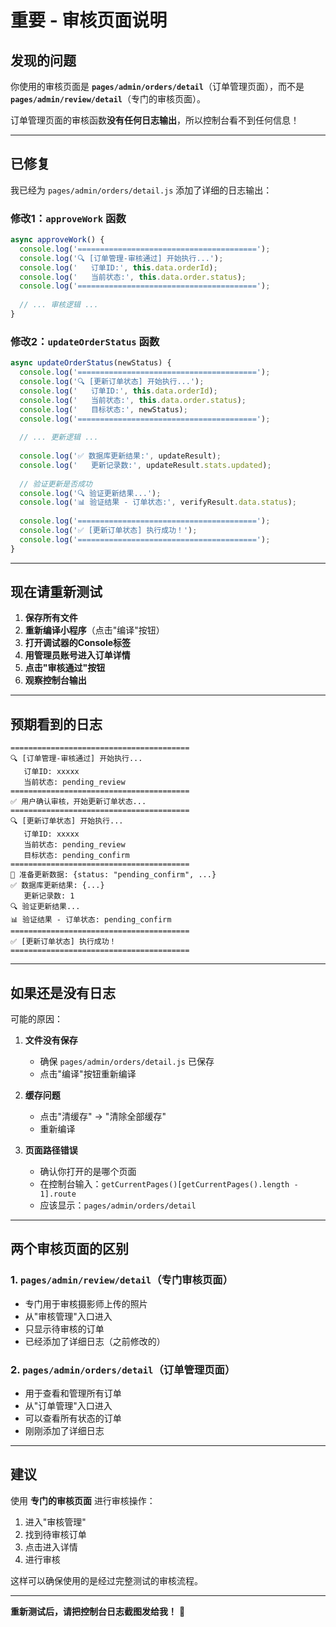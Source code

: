# 重要 - 审核页面说明

## 发现的问题

你使用的审核页面是 **`pages/admin/orders/detail`**（订单管理页面），而不是 **`pages/admin/review/detail`**（专门的审核页面）。

订单管理页面的审核函数**没有任何日志输出**，所以控制台看不到任何信息！

---

## 已修复

我已经为 `pages/admin/orders/detail.js` 添加了详细的日志输出：

### 修改1：`approveWork` 函数
```javascript
async approveWork() {
  console.log('========================================');
  console.log('🔍 [订单管理-审核通过] 开始执行...');
  console.log('   订单ID:', this.data.orderId);
  console.log('   当前状态:', this.data.order.status);
  console.log('========================================');
  
  // ... 审核逻辑 ...
}
```

### 修改2：`updateOrderStatus` 函数
```javascript
async updateOrderStatus(newStatus) {
  console.log('========================================');
  console.log('🔍 [更新订单状态] 开始执行...');
  console.log('   订单ID:', this.data.orderId);
  console.log('   当前状态:', this.data.order.status);
  console.log('   目标状态:', newStatus);
  console.log('========================================');
  
  // ... 更新逻辑 ...
  
  console.log('✅ 数据库更新结果:', updateResult);
  console.log('   更新记录数:', updateResult.stats.updated);
  
  // 验证更新是否成功
  console.log('🔍 验证更新结果...');
  console.log('📊 验证结果 - 订单状态:', verifyResult.data.status);
  
  console.log('========================================');
  console.log('✅ [更新订单状态] 执行成功！');
  console.log('========================================');
}
```

---

## 现在请重新测试

1. **保存所有文件**
2. **重新编译小程序**（点击"编译"按钮）
3. **打开调试器的Console标签**
4. **用管理员账号进入订单详情**
5. **点击"审核通过"按钮**
6. **观察控制台输出**

---

## 预期看到的日志

```
========================================
🔍 [订单管理-审核通过] 开始执行...
   订单ID: xxxxx
   当前状态: pending_review
========================================
✅ 用户确认审核，开始更新订单状态...
========================================
🔍 [更新订单状态] 开始执行...
   订单ID: xxxxx
   当前状态: pending_review
   目标状态: pending_confirm
========================================
📝 准备更新数据: {status: "pending_confirm", ...}
✅ 数据库更新结果: {...}
   更新记录数: 1
🔍 验证更新结果...
📊 验证结果 - 订单状态: pending_confirm
========================================
✅ [更新订单状态] 执行成功！
========================================
```

---

## 如果还是没有日志

可能的原因：

1. **文件没有保存**
   - 确保 `pages/admin/orders/detail.js` 已保存
   - 点击"编译"按钮重新编译

2. **缓存问题**
   - 点击"清缓存" → "清除全部缓存"
   - 重新编译

3. **页面路径错误**
   - 确认你打开的是哪个页面
   - 在控制台输入：`getCurrentPages()[getCurrentPages().length - 1].route`
   - 应该显示：`pages/admin/orders/detail`

---

## 两个审核页面的区别

### 1. `pages/admin/review/detail`（专门审核页面）
- 专门用于审核摄影师上传的照片
- 从"审核管理"入口进入
- 只显示待审核的订单
- 已经添加了详细日志（之前修改的）

### 2. `pages/admin/orders/detail`（订单管理页面）
- 用于查看和管理所有订单
- 从"订单管理"入口进入
- 可以查看所有状态的订单
- 刚刚添加了详细日志

---

## 建议

使用 **专门的审核页面** 进行审核操作：
1. 进入"审核管理"
2. 找到待审核订单
3. 点击进入详情
4. 进行审核

这样可以确保使用的是经过完整测试的审核流程。

---

**重新测试后，请把控制台日志截图发给我！** 📸


